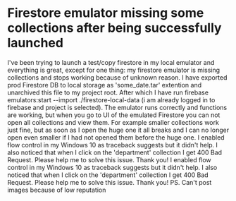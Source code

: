 
# Firestore emulator missing some collections after being successfully launched

I've been trying to launch a test/copy firestore in my local emulator and everything is great, except for one thing: my firestore emulator is missing collections and stops working because of unknown reason.
I have exported prod Firestore DB to local storage as 'some_date.tar' extention and unarchived this file to my project root. After which I have run firebase emulators:start --import ./firestore-local-data (i am already logged in to firebase and project is selected). The emulator runs correctly and functions are working, but when you go to UI of the emulated Firestore you can not open all collections and view them. For example smaller collections work just fine, but as soon as I open the huge one it all breaks and I can no longer open even smaller if I had not opened them before the huge one. I enabled flow control in my Windows 10 as traceback suggests but it didn't help. I also noticed that when I click on the 'department' collection I get 400 Bad Request. Please help me to solve this issue. Thank you!
I enabled flow control in my Windows 10 as traceback suggests but it didn't help. I also noticed that when I click on the 'department' collection I get 400 Bad Request. Please help me to solve this issue. Thank you!  PS. Can't post images because of low reputation

        